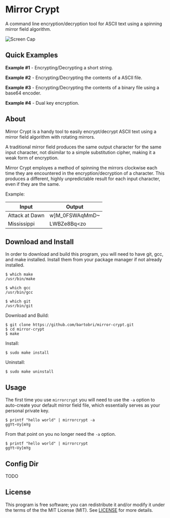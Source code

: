 Mirror Crypt
============

A command line encryption/decryption tool for ASCII text using a
spinning mirror field algorithm.

![Screen Cap](http://i.imgur.com/Rr8LW9n.gif)

Quick Examples
--------------

**Example #1** - Encrypting/Decrypting a short string.

**Example #2** - Encrypting/Decrypting the contents of a ASCII file.

**Example #3** - Encrypting/Decrypting the contents of a binary file using a base64 encoder.

**Example #4** - Dual key encryption.

About
-----

Mirror Crypt is a handy tool to easily encrypt/decrypt ASCII text using a
mirror field algorithm with rotating mirrors.

A traditional mirror field produces the same output character for the same
input character, not disimilar to a simple substitution cipher, making it
a weak form of encryption.

Mirror Crypt employes a method of spinning the mirrors clockwise each time
they are encountered in the encryption/decryption of a character. This produces
a different, highly unpredictable result for each input character, even
if they are the same.

Example:

Input | Output
----- | ------
Attack at Dawn | w]M_0FSWAqMmD~
Mississippi | LWBZe8Bq<zo

Download and Install
--------------------

In order to download and build this program, you will need to have git,
gcc, and make installed. Install them from your package manager if not
already installed.

```
$ which make
/usr/bin/make

$ which gcc
/usr/bin/gcc

$ which git
/usr/bin/git
```
Download and Build:
```
$ git clone https://github.com/bartobri/mirror-crypt.git
$ cd mirror-crypt
$ make
```

Install:
```
$ sudo make install
```

Uninstall:
```
$ sudo make uninstall
```

Usage
-----

The first time you use `mirrorcrypt` you will need to use the `-a` option
to auto-create your default mirror field file, which essentially serves
as your personal private key.

```
$ printf "hello world" | mirrorcrypt -a
ggYt~Vy[mYg
```

From that point on you no longer need the `-a` option.

```
$ printf "hello world" | mirrorcrypt
ggYt~Vy[mYg
```

Config Dir
----------

TODO

License
-------

This program is free software; you can redistribute it and/or modify it under the terms of the the
MIT License (MIT). See [LICENSE](LICENSE) for more details.
